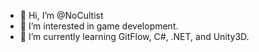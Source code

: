 - 👋 Hi, I’m @NoCultist
- 👀 I’m interested in game development.
- 🌱 I’m currently learning GitFlow, C#, .NET, and Unity3D.
<!--- - 💞️ I’m looking to collaborate on ...
- 📫 How to reach me ...--->

<!---
NoCultist/NoCultist is a ✨ special ✨ repository because its `README.md` (this file) appears on your GitHub profile.
You can click the Preview link to take a look at your changes.
--->

